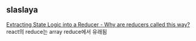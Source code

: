 <h2>slaslaya</h2><a href="https://www.notion.so/study66/Extracting-State-Logic-into-a-Reducer-80b6b3680cad4ab6881e3dd23537341f?pvs=4#08c563faa3d44a9a88721d6d68f1efe9">Extracting State Logic into a Reducer - Why are reducers called this way?</a><br>react의 reduce는 array reduce에서 유래됨